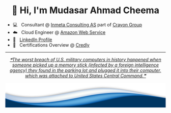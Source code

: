 <h1 align="center">👋 Hi, I'm Mudasar Ahmad Cheema</h1>


- 💻 &nbsp; Consultant @ <a href="https://inmeta.no/">Inmeta Consulting AS</a> part of <a href="https://www.crayon.com/">Crayon Group</a>
- ☁️  &nbsp; Cloud Engineer @ <a href="https://aws.amazon.com/">Amazon Web Service<a/>
- 👨 &nbsp; <a href="https://www.linkedin.com/in/mudasar-ahmad/">LinkedIn Profile</a>
- 📃 &nbsp; Certifications Overview @ <a href="https://www.credly.com/users/mudasar-ahmad-cheema.4412309d/badges">Credly</a>


---


 <p align="center">
<a href='https://github.com/marketplace/actions/quote-readme'>
<!--STARTS_HERE_QUOTE_README-->
<i>❝The worst breach of U.S. military computers in history happened when someone picked up a memory stick (infected by a foreign intelligence agency) they found in the parking lot and plugged it into their computer, which was attached to United States Central Command.❞</i>
<!--ENDS_HERE_QUOTE_README-->
</a>
 </p>

 <img src="https://raw.githubusercontent.com/mudasar187/mudasar187/master/wave.png">
